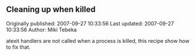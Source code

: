 ## Cleaning up when killed 
Originally published: 2007-09-27 10:33:56 
Last updated: 2007-09-27 10:33:56 
Author: Miki Tebeka 
 
atexit handlers are not called when a process is killed, this recipe show how to fix that.